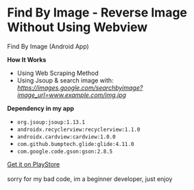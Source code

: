 # Find By Image - Reverse Image Without Using Webview

Find By Image (Android App)

**How It Works**
- Using Web Scraping Method
- Using Jsoup & search image with:
  *https://images.google.com/searchbyimage?image_url=www.example.com/img.jpg*

**Dependency in my app**
- ```org.jsoup:jsoup:1.13.1```
- ```androidx.recyclerview:recyclerview:1.1.0```
- ```androidx.cardview:cardview:1.0.0```
- ```com.github.bumptech.glide:glide:4.11.0```
- ```com.google.code.gson:gson:2.8.5```

[Get it on PlayStore](https://play.google.com/store/apps/details?id=com.wiryaimd.findbyimage)
<br>
<br>
sorry for my bad code, im a beginner developer, just enjoy
